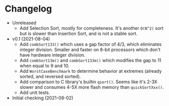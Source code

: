 # Changelog

* Unreleased
    * Add Selection Sort, mostly for completeness. It's another `O(N^2)` sort
      but is slower than Insertion Sort, and is not a stable sort.
* v0.1 (2021-08-04)
    * Add `combSort133()` which uses a gap factor of 4/3, which eliminates
      integer division. Smaller and faster on 8-bit processors which don't have
      hardware integer division.
    * Add `combSort13m()` and `combSort133m()` which modifies the gap to 11 when
      equal to 9 and 10.
    * Add `WorstCaseBenchmark` to determine behavior at extremes (already
      sorted, and reversed sorted).
    * Add comparison to C library's builtin `qsort()`. Seems like it's 2-3X
      slower and consumes 4-5X more flash memory than `quickSortXxx()`.
    * Add unit tests.
* Initial checking (2021-08-02)
